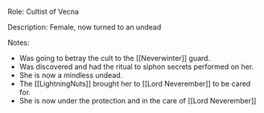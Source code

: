Role: Cultist of Vecna 

Description: Female, now turned to an undead

Notes: 
- Was going to betray the cult to the [[Neverwinter]] guard.
- Was discovered and had the ritual to siphon secrets performed on her. 
- She is now a mindless undead. 
- The [[LightningNuts]] brought her to [[Lord Neverember]] to be cared for. 
- She is now under the protection and in the care of [[Lord Neverember]]